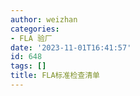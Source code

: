 ```yaml
---
author: weizhan
categories:
- FLA 验厂
date: '2023-11-01T16:41:57'
id: 648
tags: []
title: FLA标准检查清单
---
```




